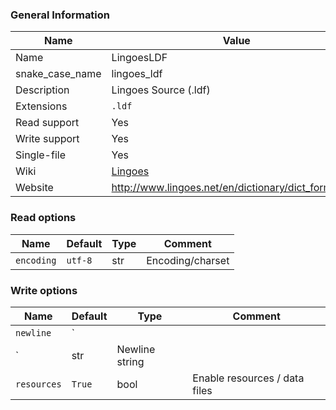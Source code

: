
### General Information ###
Name | Value
---- | -------
Name | LingoesLDF
snake_case_name | lingoes_ldf
Description | Lingoes Source (.ldf)
Extensions | `.ldf`
Read support | Yes
Write support | Yes
Single-file | Yes
Wiki | [Lingoes](https://en.wikipedia.org/wiki/Lingoes)
Website | http://www.lingoes.net/en/dictionary/dict_format.php


### Read options ###
Name | Default | Type | Comment
---- | ---- | ------- | -------
`encoding` | `utf-8` | str | Encoding/charset

### Write options ###
Name | Default | Type | Comment
---- | ---- | ------- | -------
`newline` | `
` | str | Newline string
`resources` | `True` | bool | Enable resources / data files
